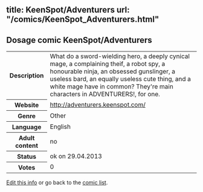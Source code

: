 title: KeenSpot/Adventurers
url: "/comics/KeenSpot_Adventurers.html"
---
Dosage comic KeenSpot/Adventurers
-----------------------------------------

<p id="msg"></p>
<script type="text/javascript">
if (window.location.search === '?edit_info_mail=sent_ok') {
  var elem = document.getElementById("msg");
  elem.innerHTML = 'Edited information sucessfully sent.';
  elem.className = 'ok';
}
</script>
<table class="comicinfo">
<tr>
<th>Description</th><td>What do a sword-wielding hero, a deeply cynical mage, a complaining theif, a robot spy, a honourable ninja, an obsessed gunslinger, a useless bard, an equally useless cute thing, and a white mage have in common? They're main characters in ADVENTURERS!, for one.</td>
</tr>
<tr>
<th>Website</th><td><a href="http://adventurers.keenspot.com/">http://adventurers.keenspot.com/</a></td>
</tr>
<tr>
<th>Genre</th><td>Other</td>
</tr>
<tr>
<th>Language</th><td>English</td>
</tr>
<tr>
<th>Adult content</th><td>no</td>
</tr>
<tr>
<th>Status</th><td>ok on 29.04.2013</td>
</tr>
<tr>
<th>Votes</th><td>0</td>
</tr>
</table>

[Edit this info](KeenSpot_Adventurers_edit.html) or go back to the [comic list](../comic-index.html).
